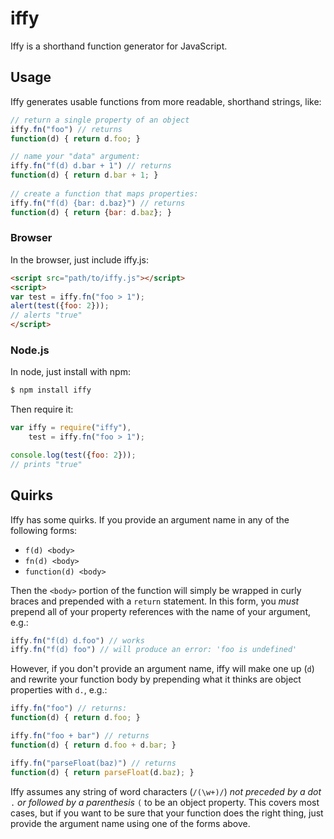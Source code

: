 # iffy
Iffy is a shorthand function generator for JavaScript.

## Usage
Iffy generates usable functions from more readable, shorthand strings, like:

```js
// return a single property of an object
iffy.fn("foo") // returns
function(d) { return d.foo; }

// name your "data" argument:
iffy.fn("f(d) d.bar + 1") // returns
function(d) { return d.bar + 1; }
  
// create a function that maps properties:
iffy.fn("f(d) {bar: d.baz}") // returns
function(d) { return {bar: d.baz}; }
```

### Browser
In the browser, just include iffy.js:

```html
<script src="path/to/iffy.js"></script>
<script>
var test = iffy.fn("foo > 1");
alert(test({foo: 2}));
// alerts "true"
</script>
```

### Node.js
In node, just install with npm:

```sh
$ npm install iffy
```

Then require it:

```js
var iffy = require("iffy"),
    test = iffy.fn("foo > 1");

console.log(test({foo: 2}));
// prints "true"
```

## Quirks
Iffy has some quirks. If you provide an argument name in any of the following forms:

* `f(d) <body>`
* `fn(d) <body>`
* `function(d) <body>`

Then the `<body>` portion of the function will simply be wrapped in curly braces and prepended with a `return` statement. In this form, you *must* prepend all of your property references with the name of your argument, e.g.:

```js
iffy.fn("f(d) d.foo") // works
iffy.fn("f(d) foo") // will produce an error: 'foo is undefined'
```

However, if you don't provide an argument name, iffy will make one up (`d`) and rewrite your function body by prepending what it thinks are object properties with `d.`, e.g.:

```js
iffy.fn("foo") // returns:
function(d) { return d.foo; }

iffy.fn("foo + bar") // returns
function(d) { return d.foo + d.bar; }

iffy.fn("parseFloat(baz)") // returns
function(d) { return parseFloat(d.baz); }
```

Iffy assumes any string of word characters (`/(\w+)/`) *not preceded by a dot* `.` *or followed by a parenthesis* `(` to be an object property. This covers most cases, but if you want to be sure that your function does the right thing, just provide the argument name using one of the forms above.